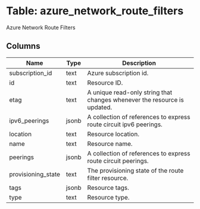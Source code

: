 
# Table: azure_network_route_filters
Azure Network Route Filters
## Columns
| Name        | Type           | Description  |
| ------------- | ------------- | -----  |
|subscription_id|text|Azure subscription id.|
|id|text|Resource ID.|
|etag|text|A unique read-only string that changes whenever the resource is updated.|
|ipv6_peerings|jsonb|A collection of references to express route circuit ipv6 peerings.|
|location|text|Resource location.|
|name|text|Resource name.|
|peerings|jsonb|A collection of references to express route circuit peerings.|
|provisioning_state|text|The provisioning state of the route filter resource.|
|tags|jsonb|Resource tags.|
|type|text|Resource type.|
